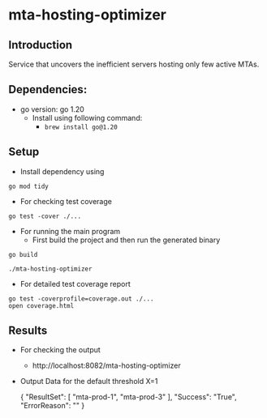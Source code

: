 # mta-hosting-optimizer

## Introduction
Service that uncovers the inefficient servers hosting only few active MTAs.

## Dependencies:

- go version: go 1.20
    - Install using following command:
        - `brew install go@1.20`

## Setup
* Install dependency using
```shell
go mod tidy
```
* For checking test coverage
```shell
go test -cover ./...
```
* For running the main program
  - First build the project and then run the generated binary
```shell
go build
```
```shell
./mta-hosting-optimizer
```

* For detailed test coverage report 
```shell
go test -coverprofile=coverage.out ./...
open coverage.html 
```
## Results
* For checking the output
    * http://localhost:8082/mta-hosting-optimizer

* Output Data for the default threshold X=1

  {
    "ResultSet": [
    "mta-prod-1",
    "mta-prod-3"
    ],
    "Success": "True",
    "ErrorReason": ""
  }
